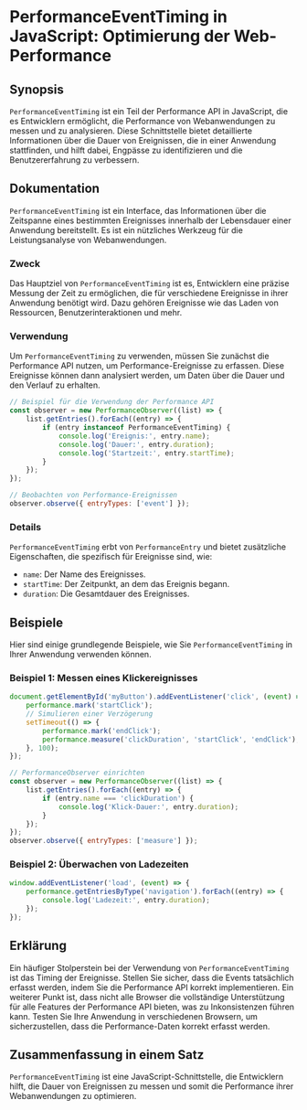 <!--
Meta Description: # PerformanceEventTiming in JavaScript: Optimierung der Web-Performance ## Synopsis `PerformanceEventTiming` ist ein Teil der Performance API in JavaS...
Meta Keywords: die, performance, performanceeventtiming, der, von
-->

# PerformanceEventTiming in JavaScript: Optimierung der Web-Performance

## Synopsis
`PerformanceEventTiming` ist ein Teil der Performance API in JavaScript, die es Entwicklern ermöglicht, die Performance von Webanwendungen zu messen und zu analysieren. Diese Schnittstelle bietet detaillierte Informationen über die Dauer von Ereignissen, die in einer Anwendung stattfinden, und hilft dabei, Engpässe zu identifizieren und die Benutzererfahrung zu verbessern.

## Dokumentation
`PerformanceEventTiming` ist ein Interface, das Informationen über die Zeitspanne eines bestimmten Ereignisses innerhalb der Lebensdauer einer Anwendung bereitstellt. Es ist ein nützliches Werkzeug für die Leistungsanalyse von Webanwendungen.

### Zweck
Das Hauptziel von `PerformanceEventTiming` ist es, Entwicklern eine präzise Messung der Zeit zu ermöglichen, die für verschiedene Ereignisse in ihrer Anwendung benötigt wird. Dazu gehören Ereignisse wie das Laden von Ressourcen, Benutzerinteraktionen und mehr.

### Verwendung
Um `PerformanceEventTiming` zu verwenden, müssen Sie zunächst die Performance API nutzen, um Performance-Ereignisse zu erfassen. Diese Ereignisse können dann analysiert werden, um Daten über die Dauer und den Verlauf zu erhalten.

```javascript
// Beispiel für die Verwendung der Performance API
const observer = new PerformanceObserver((list) => {
    list.getEntries().forEach((entry) => {
        if (entry instanceof PerformanceEventTiming) {
            console.log('Ereignis:', entry.name);
            console.log('Dauer:', entry.duration);
            console.log('Startzeit:', entry.startTime);
        }
    });
});

// Beobachten von Performance-Ereignissen
observer.observe({ entryTypes: ['event'] });
```

### Details
`PerformanceEventTiming` erbt von `PerformanceEntry` und bietet zusätzliche Eigenschaften, die spezifisch für Ereignisse sind, wie:
- `name`: Der Name des Ereignisses.
- `startTime`: Der Zeitpunkt, an dem das Ereignis begann.
- `duration`: Die Gesamtdauer des Ereignisses.

## Beispiele
Hier sind einige grundlegende Beispiele, wie Sie `PerformanceEventTiming` in Ihrer Anwendung verwenden können.

### Beispiel 1: Messen eines Klickereignisses
```javascript
document.getElementById('myButton').addEventListener('click', (event) => {
    performance.mark('startClick');
    // Simulieren einer Verzögerung
    setTimeout(() => {
        performance.mark('endClick');
        performance.measure('clickDuration', 'startClick', 'endClick');
    }, 100);
});

// PerformanceObserver einrichten
const observer = new PerformanceObserver((list) => {
    list.getEntries().forEach((entry) => {
        if (entry.name === 'clickDuration') {
            console.log('Klick-Dauer:', entry.duration);
        }
    });
});
observer.observe({ entryTypes: ['measure'] });
```

### Beispiel 2: Überwachen von Ladezeiten
```javascript
window.addEventListener('load', (event) => {
    performance.getEntriesByType('navigation').forEach((entry) => {
        console.log('Ladezeit:', entry.duration);
    });
});
```

## Erklärung
Ein häufiger Stolperstein bei der Verwendung von `PerformanceEventTiming` ist das Timing der Ereignisse. Stellen Sie sicher, dass die Events tatsächlich erfasst werden, indem Sie die Performance API korrekt implementieren. Ein weiterer Punkt ist, dass nicht alle Browser die vollständige Unterstützung für alle Features der Performance API bieten, was zu Inkonsistenzen führen kann. Testen Sie Ihre Anwendung in verschiedenen Browsern, um sicherzustellen, dass die Performance-Daten korrekt erfasst werden.

## Zusammenfassung in einem Satz
`PerformanceEventTiming` ist eine JavaScript-Schnittstelle, die Entwicklern hilft, die Dauer von Ereignissen zu messen und somit die Performance ihrer Webanwendungen zu optimieren.